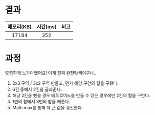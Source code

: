 # 결과

| 메모리(KB) | 시간(ms) | 비고 |
| :--------: | :------: | :--- |
| 17184 | 352 |      |

# 과정

깔끔하게 노가다했어요! 이게 진짜 완전탐색이구나..

1. 2x3 구역 / 3x2 구역 만들고, 먼저 해당 구간의 합을 구했다.
2. 6칸 중에서 2칸을 골라준다. 
3. 해당 2칸을 뺐을 경우 테트로미노를 만들 수 있는 경우에만 2칸의 합을 구한다.
4. 1번의 합에서 3번의 합을 빼준다.
5. Math.max를 통해 더 큰 값을 갱신한다. 